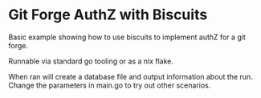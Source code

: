 # Git Forge AuthZ with Biscuits

Basic example showing how to use biscuits to implement authZ for a git forge.

Runnable via standard go tooling or as a nix flake.

When ran will create a database file and output information about the run. Change the parameters in main.go to try out other scenarios.
